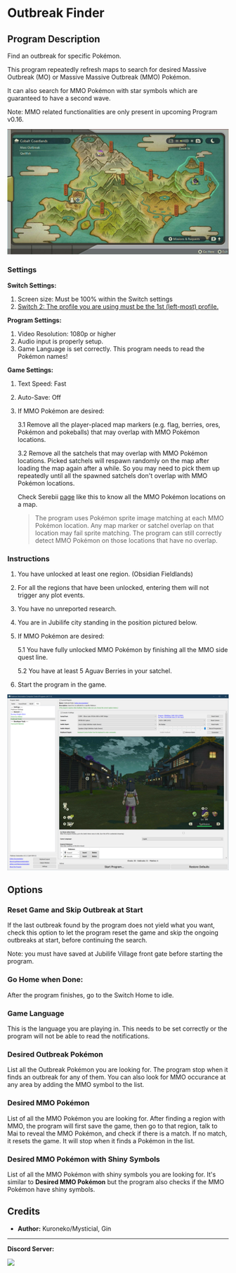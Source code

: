 # Outbreak Finder

## Program Description

Find an outbreak for specific Pokémon.

This program repeatedly refresh maps to search for desired Massive Outbreak (MO) or Massive Massive Outbreak (MMO) Pokémon.

It can also search for MMO Pokémon with star symbols which are guaranteed to have a second wave.

Note: MMO related functionalities are only present in upcoming Program v0.16.

<img src="images/OutbreakFinder-0.jpg">

### Settings

**Switch Settings:**

1. Screen size: Must be 100% within the Switch settings
2. [Switch 2: The profile you are using must be the 1st (left-most) profile.](/Wiki/Programs/NintendoSwitch/Switch2Notes.md#resetting-a-game-moves-the-cursor-to-the-1st-user-profile)

**Program Settings:**

1. Video Resolution: 1080p or higher
2. Audio input is properly setup.
3. Game Language is set correctly. This program needs to read the Pokémon names!

**Game Settings:**

1. Text Speed: Fast
2. Auto-Save: Off
3. If MMO Pokémon are desired:
   
   3.1 Remove all the player-placed map markers (e.g. flag, berries, ores, Pokémon and pokeballs) that
may overlap with MMO Pokémon locations. 
   
   3.2 Remove all the satchels that may overlap with MMO Pokémon locations.
Picked satchels will respawn randomly on the map after loading the map again after a while.
So you may need to pick them up repeatedly until all the spawned satchels don't overlap with MMO Pokémon locations.

   Check Serebii [page](https://www.serebii.net/pokearth/hisui/obsidianfieldlands.shtml) like this to know all the MMO Pokémon locations
on a map.
   > The program uses Pokémon sprite image matching at each MMO Pokémon location. Any map marker or satchel overlap on that location may fail sprite matching.
   > The program can still correctly detect MMO Pokémon on those locations that have no overlap.

### Instructions

1. You have unlocked at least one region. (Obsidian Fieldlands)
2. For all the regions that have been unlocked, entering them will not trigger any plot events.
3. You have no unreported research.
4. You are in Jubilife city standing in the position pictured below.
5. If MMO Pokémon are desired:

   5.1 You have fully unlocked MMO Pokémon by finishing all the MMO side quest line.

   5.2 You have at least 5 Aguav Berries in your satchel.

6. Start the program in the game.

<img src="images/OutbreakFinder-1.png">

## Options

### Reset Game and Skip Outbreak at Start
If the last outbreak found by the program does not yield what you want, check this option to let the program reset the game
and skip the ongoing outbreaks at start, before continuing the search.

Note: you must have saved at Jubilife Village front gate before starting the program.

### Go Home when Done:

After the program finishes, go to the Switch Home to idle.

### Game Language

This is the language you are playing in. This needs to be set correctly or the program will not be able to read the notifications.

### Desired Outbreak Pokémon

List all the Outbreak Pokémon you are looking for. The program stop when it finds an outbreak for any of them.
You can also look for MMO occurance at any area by adding the MMO symbol to the list.

### Desired MMO Pokémon

List of all the MMO Pokémon you are looking for. After finding a region with MMO, the program will first save the game, then go to that region,
talk to Mai to reveal the MMO Pokémon, and check if there is a match. If no match, it resets the game. It will stop when it finds a Pokémon in the list.

### Desired MMO Pokémon with Shiny Symbols

List of all the MMO Pokémon with shiny symbols you are looking for. It's similar to **Desired MMO Pokémon** but the program also checks if the MMO Pokémon
have shiny symbols.

## Credits

- **Author:** Kuroneko/Mysticial, Gin


<hr>

**Discord Server:** 

[<img src="https://canary.discordapp.com/api/guilds/695809740428673034/widget.png?style=banner2">](https://discord.gg/cQ4gWxN)
